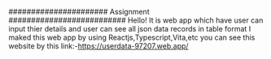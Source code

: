 ###################### Assignment ##########################
Hello! It is web app which have user can input thier details and user can see all json data records in table format
I maked this web app by using Reactjs,Typescript,Vita,etc
you can see this website by this link:-https://userdata-97207.web.app/
